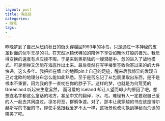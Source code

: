 ```yaml
---
layout: post
title: 海底捞
categories:
- 随笔
tags:
- 
---
```


昨晚梦到了自己从纽约秋日的街头穿越回1993年的冰岛，只是通过一本神秘的皮革封面的似乎无尽的书。在天然冰镇伏特加的陪伴下享受如舞池灯般的极光。我觉得变换的速度有点应接不暇，于是来到奥斯陆的一艘潜艇中。忽的进入了战地模式。可是炮弹又怎能在海底炸出土来。最后竟然在写字楼里签收你寄过来的的大件快递，这么多年。我把挂在墙上的地图pin上自己的足迹，醒来后我惊异的发现自己对北欧的地理分布怎么能如此熟悉。至于是否忘记了从包裹里取出东西，是不是根本不重要，因为我的手一直枕在你的脖子下。这样的梦，也就是为何荒芜的 Greenland 听起来生意盎然， 而可爱的 Iceland 却让人望而却步的原因了吧。想想连名字都这么童话的地方，甚至中文的翻译，冰。岛。难怪有人一定要跟自己爱的人一起去共同度过。凛冬将至，群鸦争渡。对了，那本让我穿越的书应该是博尔赫斯写的书里的书，即使手感跟我爱罗不太一样，这场景也改切换到神秘而荒诞的南美了吧。